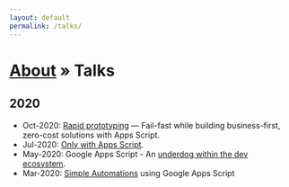 ```yaml
---
layout: default
permalink: /talks/
---
```


<h1><a href="/about/">About</a> » Talks</h1>

## 2020

- Oct-2020: [Rapid prototyping](https://script.gs/talk-4-rapid-prototyping/) — Fail-fast while building business-first, zero-cost solutions with Apps Script.
- Jul-2020: [Only with Apps Script](https://script.gs/talk-3-only-with-apps-script/).
- May-2020: Google Apps Script - An [underdog within the dev ecosystem](https://script.gs/talk-2-google-apps-script-an-underdog-within-the-dev-ecosystem/).
- Mar-2020: [Simple Automations](https://script.gs/talk-1-simple-automations-using-google-apps-script/) using Google Apps Script